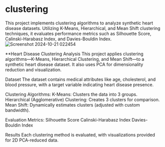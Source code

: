 # clustering
This project implements clustering algorithms to analyze synthetic heart disease datasets. Utilizing K-Means, Hierarchical, and Mean Shift clustering techniques, it evaluates performance metrics such as Silhouette Score, Calinski-Harabasz Index, and Davies-Bouldin Index. 
![Screenshot 2024-10-21 022454](https://github.com/user-attachments/assets/5d757cb9-3dd4-498f-afaa-eb686c4f32d7)


**Heart Disease Clustering Analysis
This project applies clustering algorithms—K-Means, Hierarchical Clustering, and Mean Shift—to a synthetic heart disease dataset. It also uses PCA for dimensionality reduction and visualization.

Dataset
The dataset contains medical attributes like age, cholesterol, and blood pressure, with a target variable indicating heart disease presence.

Clustering Algorithms:
K-Means: Clusters the data into 3 groups.
Hierarchical (Agglomerative) Clustering: Creates 3 clusters for comparison.
Mean Shift: Dynamically estimates clusters (adjusted with custom bandwidth).

Evaluation Metrics:
Silhouette Score
Calinski-Harabasz Index
Davies-Bouldin Index

Results
Each clustering method is evaluated, with visualizations provided for 2D PCA-reduced data.
